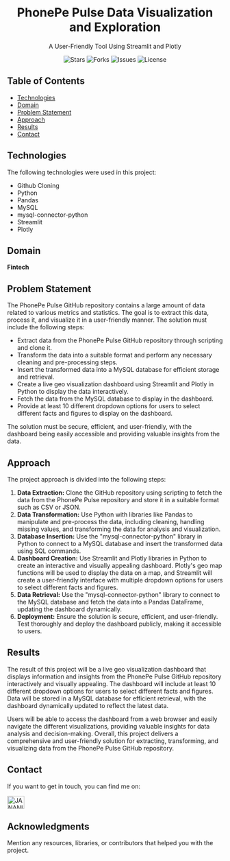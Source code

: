 <!-- Project Title -->
<h1 align="center">PhonePe Pulse Data Visualization and Exploration</h1>
<p align="center">A User-Friendly Tool Using Streamlit and Plotly</p>

<!-- Shields.io badges for GitHub stats -->
<p align="center">
    <img src="https://img.shields.io/github/stars/Janani2001Bhaarathi/PHONEPE" alt="Stars">
    <img src="https://img.shields.io/github/forks/Janani2001Bhaarathi/PHONEPE" alt="Forks">
    <img src="https://img.shields.io/github/issues/Janani2001Bhaarathi/PHONEPE" alt="Issues">
    <img src="https://img.shields.io/github/license/Janani2001Bhaarathi/PHONEPE" alt="License">
</p>

<!-- Table of Contents -->
<h2>Table of Contents</h2>
<ul>
    <li><a href="#technologies">Technologies</a></li>
    <li><a href="#domain">Domain</a></li>
    <li><a href="#problem-statement">Problem Statement</a></li>
    <li><a href="#approach">Approach</a></li>
    <li><a href="#results">Results</a></li>
    <li><a href="#contact">Contact</a></li>
</ul>

<!-- Technologies section -->
<h2 id="technologies">Technologies</h2>
<p>The following technologies were used in this project:</p>
<ul>
    <li>Github Cloning</li>
    <li>Python</li>
    <li>Pandas</li>
    <li>MySQL</li>
    <li>mysql-connector-python</li>
    <li>Streamlit</li>
    <li>Plotly</li>
</ul>

<!-- Domain section -->
<h2 id="domain">Domain</h2>
<p><strong>Fintech</strong></p>

<!-- Problem Statement section -->
<h2 id="problem-statement">Problem Statement</h2>
<p>
    The PhonePe Pulse GitHub repository contains a large amount of data related to various metrics and statistics. The goal is to extract this data, process it, and visualize it in a user-friendly manner. The solution must include the following steps:
</p>
<ul>
    <li>Extract data from the PhonePe Pulse GitHub repository through scripting and clone it.</li>
    <li>Transform the data into a suitable format and perform any necessary cleaning and pre-processing steps.</li>
    <li>Insert the transformed data into a MySQL database for efficient storage and retrieval.</li>
    <li>Create a live geo visualization dashboard using Streamlit and Plotly in Python to display the data interactively.</li>
    <li>Fetch the data from the MySQL database to display in the dashboard.</li>
    <li>Provide at least 10 different dropdown options for users to select different facts and figures to display on the dashboard.</li>
</ul>
<p>The solution must be secure, efficient, and user-friendly, with the dashboard being easily accessible and providing valuable insights from the data.</p>

<!-- Approach section -->
<h2 id="approach">Approach</h2>
<p>The project approach is divided into the following steps:</p>
<ol>
    <li><strong>Data Extraction:</strong> Clone the GitHub repository using scripting to fetch the data from the PhonePe Pulse repository and store it in a suitable format such as CSV or JSON.</li>
    <li><strong>Data Transformation:</strong> Use Python with libraries like Pandas to manipulate and pre-process the data, including cleaning, handling missing values, and transforming the data for analysis and visualization.</li>
    <li><strong>Database Insertion:</strong> Use the "mysql-connector-python" library in Python to connect to a MySQL database and insert the transformed data using SQL commands.</li>
    <li><strong>Dashboard Creation:</strong> Use Streamlit and Plotly libraries in Python to create an interactive and visually appealing dashboard. Plotly's geo map functions will be used to display the data on a map, and Streamlit will create a user-friendly interface with multiple dropdown options for users to select different facts and figures.</li>
    <li><strong>Data Retrieval:</strong> Use the "mysql-connector-python" library to connect to the MySQL database and fetch the data into a Pandas DataFrame, updating the dashboard dynamically.</li>
    <li><strong>Deployment:</strong> Ensure the solution is secure, efficient, and user-friendly. Test thoroughly and deploy the dashboard publicly, making it accessible to users.</li>
</ol>

<!-- Results section -->
<h2 id="results">Results</h2>
<p>
    The result of this project will be a live geo visualization dashboard that displays information and insights from the PhonePe Pulse GitHub repository interactively and visually appealing. The dashboard will include at least 10 different dropdown options for users to select different facts and figures. Data will be stored in a MySQL database for efficient retrieval, with the dashboard dynamically updated to reflect the latest data.
</p>
<p>
    Users will be able to access the dashboard from a web browser and easily navigate the different visualizations, providing valuable insights for data analysis and decision-making. Overall, this project delivers a comprehensive and user-friendly solution for extracting, transforming, and visualizing data from the PhonePe Pulse GitHub repository.
</p>

<!-- Contact section -->
<h2 id="contact">Contact</h2>
<p>If you want to get in touch, you can find me on:</p>
<p>
    <a href="www.linkedin.com/in/janani-bhaarathi-k-m-25988a22a/" target="_blank">
        <img align="center" src="https://raw.githubusercontent.com/rahuldkjain/github-profile-readme-generator/master/src/images/icons/Social/linked-in-alt.svg" alt="JANANI BHAARATHI K M" height="30" width="40" />
    </a>
</p>

<!-- Footer with acknowledgments -->
<h2>Acknowledgments</h2>
<p>Mention any resources, libraries, or contributors that helped you with the project.</p>
